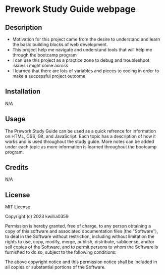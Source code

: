 # Prework Study Guide webpage

## Description

- Motivation for this project came from the desire to understand and learn the basic building blocks of web development.
- This project help me navigate and understand tools that will help me through the bootcamp program
- I can use this project as a practice zone to debug and troubleshoot issues i might come across
- I learned that there are lots of variables and pieces to coding in order to make a successful project outcome

## Installation
N/A

## Usage
The Prework Study Guide can be used as a quick refrence for information on HTML, CSS, Git, and JavaScript.
Each topic has a description of how it works and is used throughout the study guide. More notes can be added under each topic as more information is learned throughout the bootcamp program.



## Credits
N/A

## License
MIT License

Copyright (c) 2023 kwillia0359

Permission is hereby granted, free of charge, to any person obtaining a copy
of this software and associated documentation files (the "Software"), to deal
in the Software without restriction, including without limitation the rights
to use, copy, modify, merge, publish, distribute, sublicense, and/or sell
copies of the Software, and to permit persons to whom the Software is
furnished to do so, subject to the following conditions:

The above copyright notice and this permission notice shall be included in all
copies or substantial portions of the Software.


